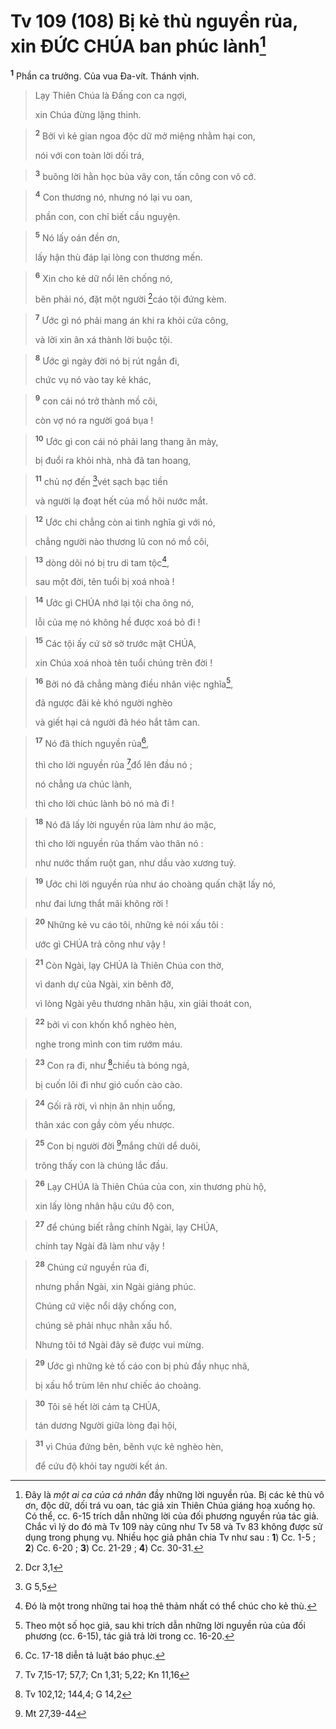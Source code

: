 # Tv 109 (108) Bị kẻ thù nguyền rủa, xin ĐỨC CHÚA ban phúc lành[^1]
<sup><b>1</b></sup> Phần ca trưởng. Của vua Đa-vít. Thánh vịnh. 
> Lạy Thiên Chúa là Đấng con ca ngợi,
> 
> xin Chúa đừng lặng thinh.
>


> <sup><b>2</b></sup> Bởi vì kẻ gian ngoa độc dữ mở miệng nhằm hại con,
> 
> nói với con toàn lời dối trá,
>


> <sup><b>3</b></sup> buông lời hằn học bủa vây con, tấn công con vô cớ.
>


> <sup><b>4</b></sup> Con thương nó, nhưng nó lại vu oan,
> 
> phần con, con chỉ biết cầu nguyện.
>


> <sup><b>5</b></sup> Nó lấy oán đền ơn,
> 
> lấy hận thù đáp lại lòng con thương mến.
>


> <sup><b>6</b></sup> Xin cho kẻ dữ nổi lên chống nó,
> 
> bên phải nó, đặt một người [^1*]cáo tội đứng kèm.
>


> <sup><b>7</b></sup> Ước gì nó phải mang án khi ra khỏi cửa công,
> 
> và lời xin ân xá thành lời buộc tội.
>


> <sup><b>8</b></sup> Ước gì ngày đời nó bị rút ngắn đi,
> 
> chức vụ nó vào tay kẻ khác,
>


> <sup><b>9</b></sup> con cái nó trở thành mồ côi,
> 
> còn vợ nó ra người goá bụa !
>


> <sup><b>10</b></sup> Ước gì con cái nó phải lang thang ăn mày,
> 
> bị đuổi ra khỏi nhà, nhà đã tan hoang,
>


> <sup><b>11</b></sup> chủ nợ đến [^2*]vét sạch bạc tiền
> 
> và người lạ đoạt hết của mồ hôi nước mắt.
>


> <sup><b>12</b></sup> Ước chi chẳng còn ai tình nghĩa gì với nó,
> 
> chẳng người nào thương lũ con nó mồ côi,
>


> <sup><b>13</b></sup> dòng dõi nó bị tru di tam tộc[^2],
> 
> sau một đời, tên tuổi bị xoá nhoà !
>


> <sup><b>14</b></sup> Ước gì CHÚA nhớ lại tội cha ông nó,
> 
> lỗi của mẹ nó không hề được xoá bỏ đi !
>


> <sup><b>15</b></sup> Các tội ấy cứ sờ sờ trước mặt CHÚA,
> 
> xin Chúa xoá nhoà tên tuổi chúng trên đời !
>


> <sup><b>16</b></sup> Bởi nó đã chẳng màng điều nhân việc nghĩa[^3],
> 
> đã ngược đãi kẻ khó người nghèo
> 
> và giết hại cả người đã héo hắt tâm can.
>


> <sup><b>17</b></sup> Nó đã thích nguyền rủa[^4],
> 
> thì cho lời nguyền rủa [^3*]đổ lên đầu nó ;
> 
> nó chẳng ưa chúc lành,
> 
> thì cho lời chúc lành bỏ nó mà đi !
>


> <sup><b>18</b></sup> Nó đã lấy lời nguyền rủa làm như áo mặc,
> 
> thì cho lời nguyền rủa thấm vào thân nó :
> 
> như nước thấm ruột gan, như dầu vào xương tuỷ.
>


> <sup><b>19</b></sup> Ước chi lời nguyền rủa như áo choàng quấn chặt lấy nó,
> 
> như đai lưng thắt mãi không rời !
>


> <sup><b>20</b></sup> Những kẻ vu cáo tôi, những kẻ nói xấu tôi :
> 
> ước gì CHÚA trả công như vậy !
>


> <sup><b>21</b></sup> Còn Ngài, lạy CHÚA là Thiên Chúa con thờ,
> 
> vì danh dự của Ngài, xin bênh đỡ,
> 
> vì lòng Ngài yêu thương nhân hậu, xin giải thoát con,
>


> <sup><b>22</b></sup> bởi vì con khốn khổ nghèo hèn,
> 
> nghe trong mình con tim rướm máu.
>


> <sup><b>23</b></sup> Con ra đi, như [^4*]chiều tà bóng ngả,
> 
> bị cuốn lôi đi như gió cuốn cào cào.
>


> <sup><b>24</b></sup> Gối rã rời, vì nhịn ăn nhịn uống,
> 
> thân xác con gầy còm yếu nhược.
>


> <sup><b>25</b></sup> Con bị người đời [^5*]mắng chửi dể duôi,
> 
> trông thấy con là chúng lắc đầu.
>


> <sup><b>26</b></sup> Lạy CHÚA là Thiên Chúa của con, xin thương phù hộ,
> 
> xin lấy lòng nhân hậu cứu độ con,
>


> <sup><b>27</b></sup> để chúng biết rằng chính Ngài, lạy CHÚA,
> 
> chính tay Ngài đã làm như vậy !
>


> <sup><b>28</b></sup> Chúng cứ nguyền rủa đi,
> 
> nhưng phần Ngài, xin Ngài giáng phúc.
> 
> Chúng cứ việc nổi dậy chống con,
> 
> chúng sẽ phải nhục nhằn xấu hổ.
> 
> Nhưng tôi tớ Ngài đây sẽ được vui mừng.
>


> <sup><b>29</b></sup> Ước gì những kẻ tố cáo con bị phủ đầy nhục nhã,
> 
> bị xấu hổ trùm lên như chiếc áo choàng.
>


> <sup><b>30</b></sup> Tôi sẽ hết lời cảm tạ CHÚA,
> 
> tán dương Người giữa lòng đại hội,
>


> <sup><b>31</b></sup> vì Chúa đứng bên, bênh vực kẻ nghèo hèn,
> 
> để cứu độ khỏi tay người kết án.
>

[^1]: Đây là <i>một ai ca của cá nhân</i> đầy những lời nguyền rủa. Bị các kẻ thù vô ơn, độc dữ, dối trá vu oan, tác giả xin Thiên Chúa giáng hoạ xuống họ. Có thể, cc. 6-15 trích dẫn những lời của đối phương nguyền rủa tác giả. Chắc vì lý do đó mà Tv 109 này cũng như Tv 58 và Tv 83 không được sử dụng trong phụng vụ. Nhiều học giả phân chia Tv như sau : <b>1</b>) Cc. 1-5 ; <b>2</b>) Cc. 6-20 ; <b>3</b>) Cc. 21-29 ; <b>4</b>) Cc. 30-31.
[^2]: Đó là một trong những tai hoạ thê thảm nhất có thể chúc cho kẻ thù.
[^3]: Theo một số học giả, sau khi trích dẫn những lời nguyền rủa của đối phương (cc. 6-15), tác giả trả lời trong cc. 16-20.
[^4]: Cc. 17-18 diễn tả luật báo phục.
[^1*]: Dcr 3,1
[^2*]: G 5,5
[^3*]: Tv 7,15-17; 57,7; Cn 1,31; 5,22; Kn 11,16
[^4*]: Tv 102,12; 144,4; G 14,2
[^5*]: Mt 27,39-44
